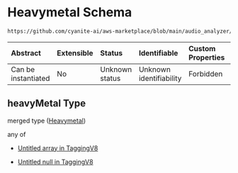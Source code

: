 # Heavymetal Schema

```txt
https://github.com/cyanite-ai/aws-marketplace/blob/main/audio_analyzer/schemes/marketplace_v1/schema/TaggingV8.schema.json#/$defs/SubgenreSegmentsV1/properties/heavyMetal
```



| Abstract            | Extensible | Status         | Identifiable            | Custom Properties | Additional Properties | Access Restrictions | Defined In                                                                     |
| :------------------ | :--------- | :------------- | :---------------------- | :---------------- | :-------------------- | :------------------ | :----------------------------------------------------------------------------- |
| Can be instantiated | No         | Unknown status | Unknown identifiability | Forbidden         | Allowed               | none                | [TaggingV8.schema.json\*](../out/TaggingV8.schema.json "open original schema") |

## heavyMetal Type

merged type ([Heavymetal](taggingv8-defs-subgenresegmentsv1-properties-heavymetal.md))

any of

* [Untitled array in TaggingV8](taggingv8-defs-subgenresegmentsv1-properties-heavymetal-anyof-0.md "check type definition")

* [Untitled null in TaggingV8](taggingv8-defs-subgenresegmentsv1-properties-heavymetal-anyof-1.md "check type definition")
